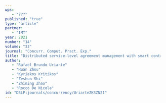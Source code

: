 ```yaml
---
wps: 
   - "???"
published: "true"
type: "article"
partner: 
   - "IMT"
year: 2021
number: "14"
volume: "33"
journal: "Concurr. Comput. Pract. Exp."
title: "Distributed service-level agreement management with smart contracts and blockchain"
author: 
   - "Rafael Brundo Uriarte"
   - "Huan Zhou"
   - "Kyriakos Kritikos"
   - "Zeshun Shi"
   - "Zhiming Zhao"
   - "Rocco De Nicola"
id: "DBLP:journals/concurrency/UriarteZKSZN21"
---
```

